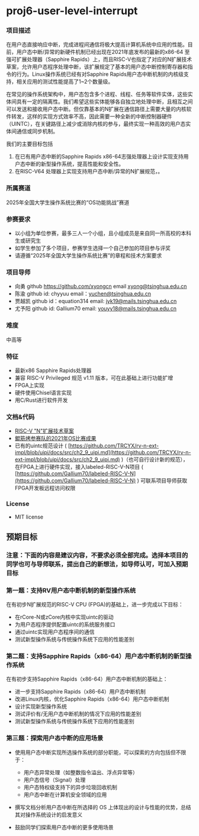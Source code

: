 # proj6-user-level-interrupt

### 项目描述
在用户态直接响应中断，完成进程间通信将极大提高计算机系统中应用的性能。目前，用户态中断/异常的新硬件机制已经出现在2021年底发布的最新的x86-64 至强可扩展处理器（Sapphire Rapids）上，而且RISC-V也指定了对应的N扩展技术草案，允许用户态程序处理中断，该扩展规定了基本的用户态中断控制寄存器和指令的行为。Linux操作系统已经有对Sapphire Rapids用户态中断机制的内核级支持，相关应用的测试性能提高了1~2个数量级。

在常见的操作系统架构中，用户态包含多个进程、线程、任务等软件实体，这些实体间具有一定的隔离性。我们希望这些实体能够各自独立地处理中断，且相互之间可以发送和接收用户态中断。但仅靠基本的N扩展在通信路径上需要大量的内核软件转发，这样的实现方式效率不高，因此需要一种全新的中断控制器硬件（UINTC），在关键路径上减少或消除内核的参与，最终实现一种高效的用户态实体间通信或同步机制。

我们的主要目标包括
1. 在已有用户态中断的Sapphire Rapids x86-64志强处理器上设计实现支持用户态中断的新型操作系统，提高性能和安全性。
2. 在RISC-V64 处理器上实现支持用户态中断/异常的N扩展规范，。

### 所属赛道

2025年全国大学生操作系统比赛的“OS功能挑战”赛道

### 参赛要求

- 以小组为单位参赛，最多三人一个小组，且小组成员是来自同一所高校的本科生或研究生
- 如学生参加了多个项目，参赛学生选择一个自己参加的项目参与评奖
- 请遵循“2025年全国大学生操作系统比赛”的章程和技术方案要求



### 项目导师
- 向勇 github https://github.com/xyongcn email xyong@tsinghua.edu.cn
- 陈渝 github id: chyyuu email：yuchen@tsinghua.edu.cn
- 贾越凯 github id：equation314 email: jyk19@mails.tsinghua.edu.cn
- 尤予阳 github id: Gallium70 email:  youyy18@mails.tsinghua.edu.cn

### 难度

中高等



### 特征

- 最新x86 Sapphire Rapids处理器
- 兼容 RISC-V Privileged 规范 v1.11 版本，可在此基础上进行功能扩增
- FPGA上实现
- 硬件使用Chisel语言实现
- 用C/Rust进行软件开发



### 文档&代码

- [RISC-V "N"扩展技术草案](http://www.five-embeddev.com/riscv-isa-manual/latest/n.html)
- [鲲筋烤参赛队的2021年OS比赛成果](https://gitlab.eduxiji.net/carbon/project325618-89175)
- 已有的uintc规范设计 ( [https://github.com/TRCYX/rv-n-ext-impl/blob/uipi/docs/src/ch2_9_uipi.md](https://github.com/TRCYX/rv-n-ext-impl/blob/uipi/docs/src/ch2_9_uipi.md) )（也可自行设计新的规范），在FPGA上进行硬件实现，接入labeled-RISC-V-N项目 ( [https://github.com/Gallium70/labeled-RISC-V-N](https://github.com/Gallium70/labeled-RISC-V-N) ) 可联系项目导师获取FPGA开发板远程访问权限


### License

- MIT license



## 预期目标

### 注意：下面的内容是建议内容，不要求必须全部完成。选择本项目的同学也可与导师联系，提出自己的新想法，如导师认可，可加入预期目标


### 第一题：支持RV用户态中断机制的新型操作系统
在有初步N扩展规范的RISC-V CPU (FPGA)的基础上，进一步完成以下目标：
* 在rCore-N或zCore内核中实现uintc的驱动
* 为用户态程序提供配置uintc的系统服务接口
* 通过uintc实现用户态程序间的通信
* 测试新型操作系统与传统操作系统下应用的性能差别

### 第二题：支持Sapphire Rapids（x86-64）用户态中断机制的新型操作系统
在有初步支持Sapphire Rapids（x86-64）用户态中断机制的基础上：
* 进一步支持Sapphire Rapids（x86-64）用户态中断机制
* 改进Linux内核，优化Sapphire Rapids（x86-64）用户态中断机制
* 设计实现新型操作系统
* 测试评价有/无用户态中断机制的情况下应用的性能差别
* 测试新型操作系统与传统操作系统下应用的性能差别

### 第三题：探索用户态中断的应用场景

* 使用用户态中断实现所选操作系统的部分职能，可以探索的方向包括但不限于：
  * 用户态异常处理（如整数指令溢出、浮点异常等）
  * 用户态信号（Signal）处理
  * 用户态特权级支持下的异步垃圾回收机制
  * 用户态中断在计算机安全领域的应用

* 撰写文档分析用户态中断在所选择的 OS 上体现出的设计与性能的优势，总结其对操作系统设计的启发意义
* 鼓励同学们探索用户态中断的更多使用场景

